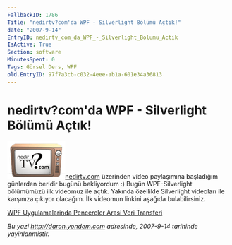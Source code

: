 ```yaml
---
FallbackID: 1786
Title: "nedirtv?com'da WPF - Silverlight Bölümü Açtık!"
date: "2007-9-14"
EntryID: nedirtv_com_da_WPF_-_Silverlight_Bolumu_Actik
IsActive: True
Section: software
MinutesSpent: 0
Tags: Görsel Ders, WPF
old.EntryID: 97f7a3cb-c032-4eee-ab1a-601e34a36813
---
```

# nedirtv?com'da WPF - Silverlight Bölümü Açtık!
![](media/nedirtv_com_da_WPF_-_Silverlight_Bolumu_Actik/nedirtv_logo.png)[nedirtv.com](http://www.nedirtv.com)
üzerinden video paylaşımına başladığım günlerden beridir bugünü
bekliyordum :) Bugün WPF-Silverlight bölümümüzü ilk videomuz ile açtık.
Yakında özellikle Silverlight videoları ile karşınıza çıkıyor olacağım.
İlk videomun linkini aşağıda bulabilirsiniz.

[WPF Uygulamalarinda Pencereler Arasi Veri
Transferi](http://www.nedirtv.com/VideoDetay.aspx?VideoID=67)



*Bu yazi http://daron.yondem.com adresinde, 2007-9-14 tarihinde yayinlanmistir.*
